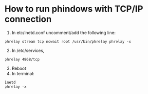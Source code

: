 # How to run phindows with TCP/IP connection

1. In etc/inetd.conf uncomment/add the following line:
```
phrelay stream tcp nowait root /usr/bin/phrelay phrelay -x
```
2. In /etc/services,
```
phrelay 4868/tcp
```
3. Reboot
4. In terminal:
```
inetd
phrelay -x
```